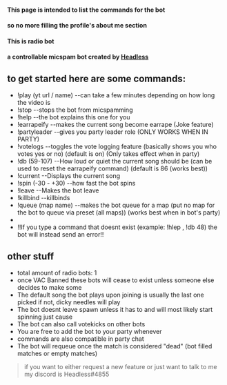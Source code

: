 #### This page is intended to list the commands for the bot
#### so no more filling the profile's about me section

#### This is radio bot
#### a controllable micspam bot created by [Headless](https://steamcommunity.com/id/HeadlessHorselessHorseman/)

## to get started here are some commands:
- !play (yt url / name)  --can take a few minutes depending on how long the video is
- !stop                         --stops the bot from micspamming
- !help                         --the bot explains this one for you
- !earrapeify                --makes the current song become earrape (Joke feature)
- !partyleader               --gives you party leader role (ONLY WORKS WHEN IN PARTY)
- !votelogs                  --toggles the vote logging feature (basically shows you who votes yes or no) (default is on) (Only takes effect when in party)
- !db (59-107)               --How loud or quiet the current song should be (can be used to reset the earrapeify command) (default is 86 (works best))
- !current                   --Displays the current song
- !spin (-30 - +30)          --how fast the bot spins
- !leave                     --Makes the bot leave
- !killbind                  --killbinds
- !queue (map name)          --makes the bot queue for a map (put no map for the bot to queue via preset (all maps)) (works best when in bot's party)
- 
- !!If you type a command that doesnt exist (example: !hlep , !db 48) the bot will instead send an error!!

## other stuff
- total amount of radio bots: 1
- once VAC Banned these bots will cease to exist unless someone else decides to make some
- The default song the bot plays upon joining is usually the last one picked if not, dicky needles will play
- The bot doesnt leave spawn unless it has to and will most likely start spinning just cause
- The bot can also call votekicks on other bots
- You are free to add the bot to your party whenever
- commands are also compatible in party chat
- The bot will requeue once the match is considered "dead" (bot filled matches or empty matches)

> if you want to either request a new feature or just want to talk to me my discord is Headless#4855

